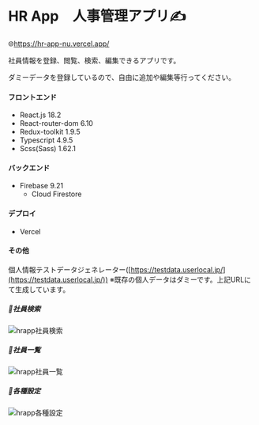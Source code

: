 # HR App　人事管理アプリ✍️
🌐https://hr-app-nu.vercel.app/

社員情報を登録、閲覧、検索、編集できるアプリです。

ダミーデータを登録しているので、自由に追加や編集等行ってください。


#### フロントエンド
- React.js 18.2
- React-router-dom 6.10
- Redux-toolkit 1.9.5
- Typescript 4.9.5
- Scss(Sass) 1.62.1

#### バックエンド
- Firebase 9.21
  - Cloud Firestore

#### デプロイ
- Vercel

#### その他
個人情報テストデータジェネレーター([https://testdata.userlocal.jp/](https://testdata.userlocal.jp/))
※既存の個人データはダミーです。上記URLにて生成しています。

##### 🌱社員検索
![hrapp社員検索](https://github.com/michiru-dev/HR-app/assets/105535906/ccdc8cde-7a0b-4ff8-86d7-c2b5b6703dc7)

##### 🌱社員一覧
![hrapp社員一覧](https://github.com/michiru-dev/HR-app/assets/105535906/179850cf-097b-455c-b386-1c37f3dbce78)

##### 🌱各種設定
![hrapp各種設定](https://github.com/michiru-dev/HR-app/assets/105535906/bb858fea-554a-4a09-9a36-b01e7d8bb834)



